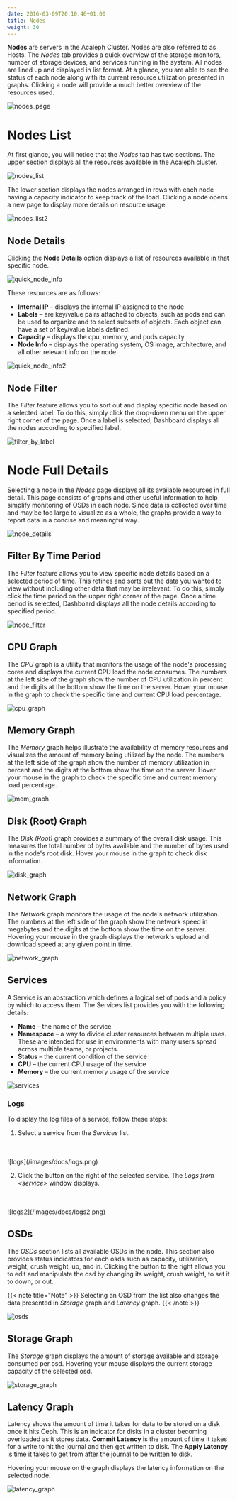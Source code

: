 ```yaml
---
date: 2016-03-09T20:10:46+01:00
title: Nodes
weight: 30
---
```


**Nodes** are servers in the Acaleph Cluster. Nodes are also referred to as Hosts. The *Nodes* tab provides a quick overview of the storage monitors, number of storage devices, and services running in the system. All nodes are lined up and displayed in list format. At a glance, you are able to see the status of each node along with its current resource utilization presented in graphs. Clicking a node will provide a much better overview of the resources used.

![nodes_page](/images/docs/nodes_page.png)

# Nodes List

At first glance, you will notice that the *Nodes* tab has two sections. The upper section displays all the resources available in the Acaleph cluster.

![nodes_list](/images/docs/nodes_list.png)

The lower section displays the nodes arranged in rows with each node having a capacity indicator to keep track of the load. Clicking a node opens a new page to display more details on resource usage.

![nodes_list2](/images/docs/nodes_list2.png)

## Node Details

Clicking the **Node Details** option displays a list of resources available in that specific node.

![quick_node_info](/images/docs/quick_node_info.png)

These resources are as follows:

-	**Internal IP** – displays the internal IP assigned to the node
-	**Labels** – are key/value pairs attached to objects, such as pods and can be used to organize and to select subsets of objects. Each object can have a set of key/value labels defined.
-	**Capacity** – displays the cpu, memory, and pods capacity
-	**Node Info** – displays the operating system, OS image, architecture, and all other relevant info on the node

![quick_node_info2](/images/docs/quick_node_info2.png)

## Node Filter

The *Filter* feature allows you to sort out and display specific node based on a selected label. To do this, simply click the drop-down menu on the upper right corner of the page. Once a label is selected, Dashboard displays all the nodes according to specified label.

![filter_by_label](/images/docs/filter_by_label.png)

# Node Full Details

Selecting a node in the *Nodes* page displays all its available resources in full detail. This page consists of graphs and other useful information to help simplify monitoring of OSDs in each node. Since data is collected over time and may be too large to visualize as a whole, the graphs provide a way to report data in a concise and meaningful way.

![node_details](/images/docs/node_details.png)

## Filter By Time Period

The *Filter* feature allows you to view specific node details based on a selected period of time. This refines and sorts out the data you wanted to view without including other data that may be irrelevant. To do this, simply click the time period on the upper right corner of the page. Once a time period is selected, Dashboard displays all the node details according to specified period.

![node_filter](/images/docs/node_filter.png)

## CPU Graph

The *CPU* graph is a utility that monitors the usage of the node's processing cores and displays the current CPU load the node consumes. The numbers at the left side of the graph show the number of CPU utilization in percent and the digits at the bottom show the time on the server. Hover your mouse in the graph to check the specific time and current CPU load percentage.

![cpu_graph](/images/docs/cpu_graph.png)

## Memory Graph

The *Memory* graph helps illustrate the availability of memory resources and visualizes the amount of memory being utilized by the node. The numbers at the left side of the graph show the number of memory utilization in percent and the digits at the bottom show the time on the server. Hover your mouse in the graph to check the specific time and current memory load percentage.

![mem_graph](/images/docs/mem_graph.png)

## Disk (Root) Graph

The *Disk (Root)* graph provides a summary of the overall disk usage. This measures the total number of bytes available and the number of bytes used in the node's root disk. Hover your mouse in the graph to check disk information.

![disk_graph](/images/docs/disk_graph.png)

## Network Graph

The *Network* graph monitors the usage of the node's network utilization. The numbers at the left side of the graph show the network speed in megabytes and the digits at the bottom show the time on the server. Hovering your mouse in the graph displays the network's upload and download speed at any given point in time.

![network_graph](/images/docs/network_graph.png)

## Services

A Service is an abstraction which defines a logical set of pods and a policy by which to access them. The Services list provides you with the following details:

-	**Name** – the name of the service
-	**Namespace** – a way to divide cluster resources between multiple uses. These are intended for use in environments with many users spread across multiple teams, or projects.
-	**Status** – the current condition of the service
-	**CPU** – the current CPU usage of the service
-	**Memory** – the current memory usage of the service

![services](/images/docs/services.png)

### Logs

To display the log files of a service, follow these steps:

1. Select a service from the *Services* list.
<br />
<br />
    ![logs](/images/docs/logs.png)

2. Click the button on the right of the selected service. The *Logs from \<service>* window displays.
<br />
<br />
    ![logs2](/images/docs/logs2.png)

## OSDs

The *OSDs* section lists all available OSDs in the node. This section also provides status indicators for each osds such as capacity, utilization, weight, crush weight, up, and in. Clicking the button to the right allows you to edit and manipulate the osd by changing its weight, crush weight, to set it to down, or out.

{{< note title="Note" >}}
Selecting an OSD from the list also changes the data presented in *Storage* graph and *Latency* graph.
{{< /note >}}

![osds](/images/docs/osds.png)

## Storage Graph

The *Storage* graph displays the amount of storage available and storage consumed per osd. Hovering your mouse displays the current storage capacity of the selected osd.

![storage_graph](/images/docs/storage_graph.png)

## Latency Graph

Latency shows the amount of time it takes for data to be stored on a disk once it hits Ceph. This is an indicator for disks in a cluster becoming overloaded as it stores data. **Commit Latency** is the amount of time it takes for a write to hit the journal and then get written to disk. The **Apply Latency** is time it takes to get from after the journal to be written to disk.

Hovering your mouse on the graph displays the latency information on the selected node.

![latency_graph](/images/docs/latency_graph.png)
